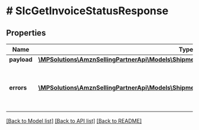 # # SIcGetInvoiceStatusResponse

## Properties

Name | Type | Description | Notes
------------ | ------------- | ------------- | -------------
**payload** | [**\MPSolutions\AmznSellingPartnerApi\Models\ShipmentInvoicing\SIcShipmentInvoiceStatusResponse**](SIcShipmentInvoiceStatusResponse.md) |  | [optional]
**errors** | [**\MPSolutions\AmznSellingPartnerApi\Models\ShipmentInvoicing\SIcError[]**](SIcError.md) | A list of error responses returned when a request is unsuccessful. | [optional]

[[Back to Model list]](../../README.md#models) [[Back to API list]](../../README.md#endpoints) [[Back to README]](../../README.md)

